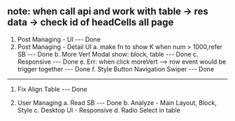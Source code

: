 ## note: when call api and work with table -> res data -> check id of headCells all page

1. Post Managing - UI --- Done
2. Post Managing - Detail UI
   a. make fn to show K when num > 1000,refer SB --- Done
   b. More Vert Modal show: block, table --- Done
   c. Responsive --- Done
   e. Err: when click moreVert --> row event would be trigger together --- Done
   f. Style Button Navigation Swiper --- Done

---

1. Fix Align Table --- Done

2. User Managing
   a. Read SB --- Done
   b. Analyze - Main Layout, Block, Style
   c. Desktop UI - Responsive
   d. Radio Select in table
